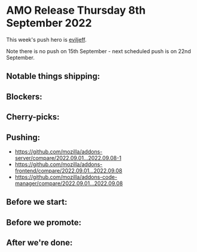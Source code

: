 # AMO Release Thursday 8th September 2022

This week's push hero is [eviljeff](https://github.com/eviljeff).

Note there is no push on 15th September - next scheduled push is on 22nd September.

## Notable things shipping:

## Blockers:

## Cherry-picks:

## Pushing:

- https://github.com/mozilla/addons-server/compare/2022.09.01...2022.09.08-1
- https://github.com/mozilla/addons-frontend/compare/2022.09.01...2022.09.08
- https://github.com/mozilla/addons-code-manager/compare/2022.09.01...2022.09.08

## Before we start:

## Before we promote:

## After we're done:
